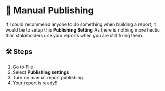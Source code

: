 # 📅 Manual Publishing

If I could recommend anyone to do something when building a report, it would be to setup this **Publishing Setting**
As there is nothing more hectic than stakeholders use your reports when you are still fixing them.


## 🛠️ Steps
1. Go to File
2. Select **Publishing settings**
3. Turn on manual report publishing
4. Your report is ready!!
